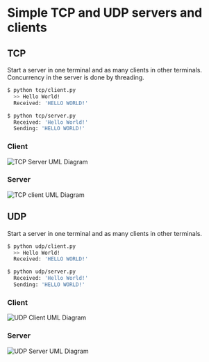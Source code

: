 Simple TCP and UDP servers and clients
===============

## TCP

Start a server in one terminal and as many clients in other terminals. Concurrency in the server is done by threading.

```sh
$ python tcp/client.py
  >> Hello World!
  Received: 'HELLO WORLD!'
```

```sh
$ python tcp/server.py
  Received: 'Hello World!'
  Sending: 'HELLO WORLD!'

```
### Client

![TCP Server UML Diagram](http://www.plantuml.com/plantuml/proxy?src=https://gist.githubusercontent.com/mlndz28/820dc32e1af51287c95e95c42ef0fa62/raw/2512cdd434a92c33206e9a75a26fbd87f96846a7/tcp-client.puml)

### Server


![TCP client UML Diagram](http://www.plantuml.com/plantuml/proxy?src=https://gist.githubusercontent.com/mlndz28/7ff42646e16f15c29fc22d11ed47782f/raw/b82bfbb3481e7f91bc82c8dd98ee2dd3ec0e76e9/tcp-server.puml)


## UDP

Start a server in one terminal and as many clients in other terminals.

```sh
$ python udp/client.py
  >> Hello World!
  Received: 'HELLO WORLD!'
```

```sh
$ python udp/server.py
  Received: 'Hello World!'
  Sending: 'HELLO WORLD!'

```
### Client

![UDP Client UML Diagram](http://www.plantuml.com/plantuml/proxy?src=https://gist.github.com/mlndz28/c40a4adff4c6a2120d2e679a6952202f/raw/bc8013ce4a122ce6dfecd00427ce024b9b66b4d7/udp-client.puml)

### Server

![UDP Server UML Diagram](http://www.plantuml.com/plantuml/proxy?src=https://gist.github.com/mlndz28/ff49386f3163a9243b111a051c7df714/raw/4cbe970135dc43ca642fed53303db120f2f3b61d/udp-server.puml)
